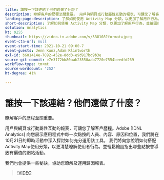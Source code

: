 ```yaml
---
title: 誰按一下該連結？他們還做了什麼？
description: 瞭解客戶的歷程至關重要。 用戶與網頁或行動屬性互動的報表，可讓您了解客戶歷程。Adobe [!DNL Analytics] 向您展示應用程式中每一次點按的人員、內容、原因和位置，我們將在10月21日的即時活動中深入探討如何充分運用該工具。 我們將向您說明如何搭配Activity Map使用分類，以更清楚瞭解使用者行為，並輕鬆繪圖指出哪些點按會導致有價值的網站活動。
landing-page-description: 了解如何使用 Activity Map 分類，以更加了解用戶行為，並繪圖指出哪些點選會造成有價值的網站活動。
short-description: 了解如何使用 Activity Map 分類，以更加了解用戶行為，並繪圖指出哪些點選會造成有價值的網站活動。
solution: Analytics
kt: 9255
thumbnail: https://video.tv.adobe.com/v/338108?format=jpeg
event-cta-url: null
event-start-time: 2021-10-21 09:00-7
event-guests: Jenn Kunz,Adam Klintworth
exl-id: b601414e-7892-452e-8dd3-e9d917bd9b3e
source-git-commit: e7e3172bb80aab23550aab7720e7554beedfd269
workflow-type: tm+mt
source-wordcount: '252'
ht-degree: 41%

---
```


# 誰按一下該連結？他們還做了什麼？

瞭解客戶的歷程至關重要。

用戶與網頁或行動屬性互動的報表，可讓您了解客戶歷程。Adobe [!DNL Analytics] 向您展示應用程式中每一次點按的人員、內容、原因和位置，我們將在10月21日的即時活動中深入探討如何充分運用該工具。 我們將向您說明如何搭配Activity Map使用分類，以更清楚瞭解使用者行為，並輕鬆繪圖指出哪些點按會導致有價值的網站活動。

我們也會提供一些秘訣，協助您瞭解及運用歸因報表。

>[!VIDEO](https://video.tv.adobe.com/v/338108/?quality=12&learn=on)
